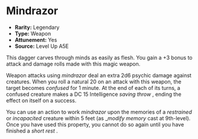 
# Mindrazor

* **Rarity:** Legendary
* **Type:** Weapon
* **Attunement:** Yes
* **Source:** Level Up A5E


This dagger carves through minds as easily as flesh. You gain a +3 bonus to attack and damage rolls made with this magic weapon.

Weapon attacks using _mindrazor_ deal an extra 2d6 psychic damage against creatures. When you roll a natural 20 on an attack with this weapon, the target becomes _confused_  for 1 minute. At the end of each of its turns, a confused creature makes a DC 15 Intelligence _saving throw_ , ending the effect on itself on a success.

You can use an action to work _mindrazor_ upon the memories of a _restrained_  or _incapacited_  creature within 5 feet (as __modify memory_ cast at 9th-level). Once you have used this property, you cannot do so again until you have finished a _short rest_ .
